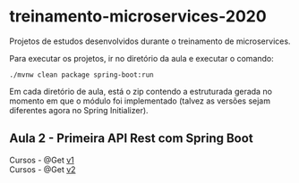 # treinamento-microservices-2020
Projetos de estudos desenvolvidos durante o treinamento de microservices.

Para executar os projetos, ir no diretório da aula e executar o comando: 

    ./mvnw clean package spring-boot:run

Em cada diretório de aula, está o zip contendo a estruturada gerada no momento em que o módulo foi implementado (talvez as versões sejam diferentes agora no Spring Initializer).

## Aula 2 - Primeira API Rest com Spring Boot

Cursos - @Get [v1](http://localhost:8080/aula2/api/v1/cursos)  
Cursos - @Get [v2](http://localhost:8080/aula2/api/v2/cursos)
